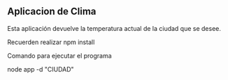 ## Aplicacion de Clima
Esta aplicación devuelve la temperatura actual de la ciudad que se desee.



Recuerden realizar npm install

Comando para ejecutar el programa 

node app -d "CIUDAD"
